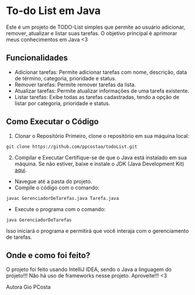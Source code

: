# To-do List em Java
Este é um projeto de TODO-List simples que permite ao usuário adicionar, remover, atualizar e listar suas tarefas. O objetivo principal é aprimorar meus conhecimentos em Java <3

## Funcionalidades
- Adicionar tarefas: Permite adicionar tarefas com nome, descrição, data de término, categoria, prioridade e status.
- Remover tarefas: Permite remover tarefas da lista.
- Atualizar tarefas: Permite atualizar informações de uma tarefa existente.
- Listar tarefas: Exibe todas as tarefas cadastradas, tendo a opção de listar por categoria, prioridade e status.

## Como Executar o Código
1. Clonar o Repositório
Primeiro, clone o repositório em sua máquina local:
```
git clone https://github.com/ppcostaa/todoList.git
```

2. Compilar e Executar
Certifique-se de que o Java está instalado em sua máquina. Se não estiver, baixe e instale o JDK (Java Development Kit) [aqui](https://www.oracle.com/java/technologies/downloads/#java11?er=221886).
- Navegue até a pasta do projeto.
- Compile o código com o comando:
```
javac GerenciadorDeTarefas.java Tarefa.java
```
- Execute o programa com o comando:
```
java GerenciadorDeTarefas
```
Isso iniciará o programa e permitirá que você interaja com o gerenciamento de tarefas.

## Onde e como foi feito?
O projeto foi feito usando IntelliJ IDEA, sendo o Java a linguagem do projeto!!! Não há uso de frameworks nesse projeto.
Aproveite!!! <3

Autora
Gio PCosta


